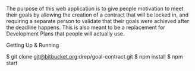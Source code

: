 The purpose of this web application is to give people motivation to meet their goals by allowing the creation of a contract that will be locked in, and requiring a separate person to validate that their goals were achieved after the deadline happens. This is also meant to be a replacement for Development Plans that people will actually use.


Getting Up & Running

$ git clone git@bitbucket.org:drep/goal-contract.git
$ npm install
$ npm start

